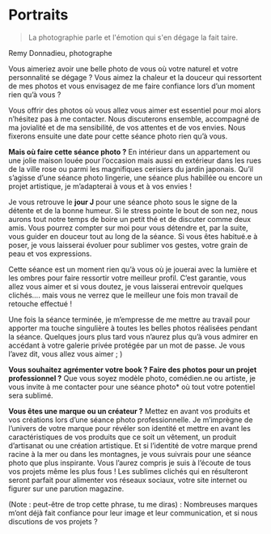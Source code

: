# Portraits

> La photographie parle et l'émotion qui s'en dégage la fait taire.

Remy Donnadieu, photographe

Vous aimeriez avoir une belle photo de vous où votre naturel et votre personnalité se
dégage ? Vous aimez la chaleur et la douceur qui ressortent de mes photos et vous
envisagez de me faire confiance lors d’un moment rien qu’à vous ?

Vous offrir des photos où vous allez vous aimer est essentiel pour moi alors n’hésitez pas à
me contacter. Nous discuterons ensemble, accompagné de ma jovialité et de ma sensibilité,
de vos attentes et de vos envies. Nous fixerons ensuite une date pour cette séance photo
rien qu’à vous.

**Mais où faire cette séance photo ?** En intérieur dans un appartement ou une jolie maison
louée pour l’occasion mais aussi en extérieur dans les rues de la ville rose ou parmi les
magnifiques cerisiers du jardin japonais. Qu’il s’agisse d’une séance photo lingerie, une
séance plus habillée ou encore un projet artistique, je m’adapterai à vous et à vos envies !

Je vous retrouve le **jour J** pour une séance photo sous le signe de la détente et de la bonne
humeur. Si le stress pointe le bout de son nez, nous aurons tout notre temps de boire un
petit thé et de discuter comme deux amis. Vous pourrez compter sur moi pour vous détendre
et, par la suite, vous guider en douceur tout au long de la séance.
Si vous êtes habitué.e à poser, je vous laisserai évoluer pour sublimer vos gestes, votre
grain de peau et vos expressions.

Cette séance est un moment rien qu’à vous où je jouerai avec la lumière et les ombres pour
faire ressortir votre meilleur profil. C’est garantie, vous allez vous aimer et si vous doutez, je
vous laisserai entrevoir quelques clichés…. mais vous ne verrez que le meilleur une fois mon
travail de retouche effectué !

Une fois la séance terminée, je m’empresse de me mettre au travail pour apporter ma touche
singulière à toutes les belles photos réalisées pendant la séance. Quelques jours plus tard
vous n’aurez plus qu’à vous admirer en accédant à votre galerie privée protégée par un mot
de passe.
Je vous l’avez dit, vous allez vous aimer ; )

**Vous souhaitez agrémenter votre book ? Faire des photos pour un projet
professionnel ?** Que vous soyez modèle photo, comédien.ne ou artiste, je vous invite à me
contacter pour une séance photo* où tout votre potentiel sera sublimé.

**Vous êtes une marque ou un créateur ?** Mettez en avant vos produits et vos créations lors
d’une séance photo professionnelle. Je m’imprègne de l’univers de votre marque pour
révéler son identité et mettre en avant les caractéristiques de vos produits que ce soit un
vêtement, un produit d’artisanat ou une création artistique.
Et si l’identité de votre marque prend racine à la mer ou dans les montagnes, je vous suivrais
pour une séance photo que plus inspirante. Vous l’aurez compris je suis à l’écoute de tous
vos projets même les plus fous !
Les sublimes clichés qui en résulteront seront parfait pour alimenter vos réseaux sociaux,
votre site internet ou figurer sur une parution magazine.

(Note : peut-être de trop cette phrase, tu me diras) :
Nombreuses marques m’ont déjà fait confiance pour leur image et leur communication, et si
nous discutions de vos projets ?